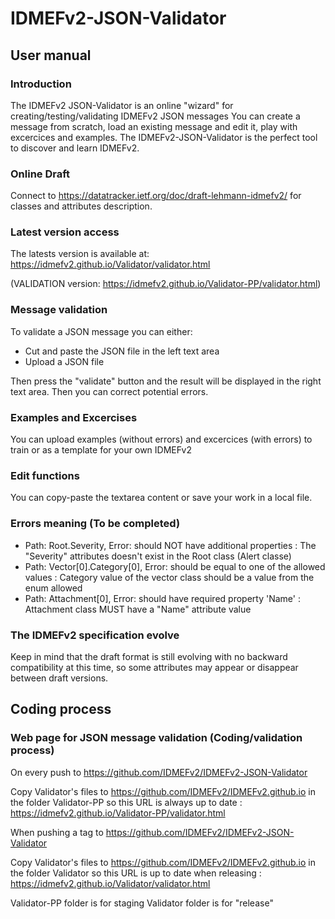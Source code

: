 # IDMEFv2-JSON-Validator

## User manual

### Introduction
The IDMEFv2 JSON-Validator is an online "wizard" for creating/testing/validating IDMEFv2 JSON messages
You can create a message from scratch, load an existing message and edit it, play with excercices and examples.
The IDMEFv2-JSON-Validator is the perfect tool to discover and learn IDMEFv2.

### Online Draft

Connect to https://datatracker.ietf.org/doc/draft-lehmann-idmefv2/ for classes and attributes description.

### Latest version access

The latests version is available at: https://idmefv2.github.io/Validator/validator.html

(VALIDATION version: https://idmefv2.github.io/Validator-PP/validator.html)

### Message validation

To validate a JSON message you can either:
- Cut and paste the JSON file in the left text area
- Upload a JSON file

Then press the "validate" button and the result will be displayed in the right text area. Then you can correct potential errors. 

### Examples and Excercises

You can upload examples (without errors) and excercices (with errors) to train or as a template for your own IDMEFv2

### Edit functions

You can copy-paste the textarea content or save your work in a local file.

### Errors meaning (To be completed)
 
- Path: Root.Severity, Error: should NOT have additional properties : The "Severity" attributes doesn't exist in the Root class (Alert classe)
- Path: Vector[0].Category[0], Error: should be equal to one of the allowed values : Category value of the vector class should be a value from the enum allowed
- Path: Attachment[0], Error: should have required property 'Name' : Attachment class MUST have a "Name" attribute value

### The IDMEFv2 specification evolve

Keep in mind that the draft format is still evolving with no backward compatibility at this time, so some attributes may appear or disappear between draft versions.

## Coding process

### Web page for JSON message validation (Coding/validation process)

On every push to https://github.com/IDMEFv2/IDMEFv2-JSON-Validator

Copy Validator's files to https://github.com/IDMEFv2/IDMEFv2.github.io in the folder Validator-PP so this URL is always up to date :  https://idmefv2.github.io/Validator-PP/validator.html

When pushing a tag to  https://github.com/IDMEFv2/IDMEFv2-JSON-Validator

Copy Validator's files to https://github.com/IDMEFv2/IDMEFv2.github.io in the folder Validator so this URL is up to date when releasing :  https://idmefv2.github.io/Validator/validator.html

Validator-PP folder is for staging
Validator folder is for "release"
